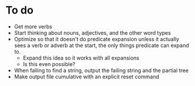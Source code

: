 To do
=====

* Get more verbs
* Start thinking about nouns, adjectives, and the other word types
* Optimize so that it doesn't do predicate expansion unless it actually sees a verb or adverb at the start, the only things predicate can expand to.
  * Expand this idea so it works with all expansions
  * Is this even possible?
* When failing to find a string, output the failing string and the partial tree
* Make output file cumulative with an explicit reset command

